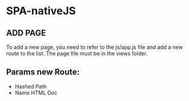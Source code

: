 # SPA-nativeJS

## ADD PAGE
To add a new page, you need to refer to the js/app.js file and add a new route to the list. 
The page file must be in the views folder.

## Params new Route:
- Hashed Path
- Name HTML Doc
